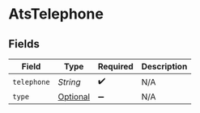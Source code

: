 # AtsTelephone


## Fields

| Field                                                                 | Type                                                                  | Required                                                              | Description                                                           |
| --------------------------------------------------------------------- | --------------------------------------------------------------------- | --------------------------------------------------------------------- | --------------------------------------------------------------------- |
| `telephone`                                                           | *String*                                                              | :heavy_check_mark:                                                    | N/A                                                                   |
| `type`                                                                | [Optional<AtsTelephoneType>](../../models/shared/AtsTelephoneType.md) | :heavy_minus_sign:                                                    | N/A                                                                   |